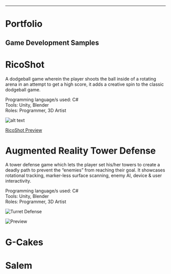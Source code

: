 ---
# Portfolio

## Game Development Samples

# RicoShot
A dodgeball game wherein the player shoots the ball inside of a rotating arena in an attempt to get a high score, it adds a creative spin to the classic dodgeball game. <br />

Programming language/s used: C# <br />
Tools: Unity, Blender <br />
Roles: Programmer, 3D Artist <br />

![alt text](https://i.imgur.com/5geAUNF.png)

[RicoShot Preview](https://youtu.be/6sd4kL-vtr8)

# Augmented Reality Tower Defense
A tower defense game which lets the player set his/her towers to create a deadly path to prevent the “enemies” from reaching their goal. It showcases rotational tracking, marker-less surface scanning, enemy AI, device & user interactivity.

Programming language/s used: C# <br />
Tools: Unity, Blender <br />
Roles: Programmer, 3D Artist <br />

![Turret Defense](https://i.imgur.com/B3c90bg.png)

![Preview](https://i.imgur.com/BbElrTz.png)

# G-Cakes

# Salem

# 
